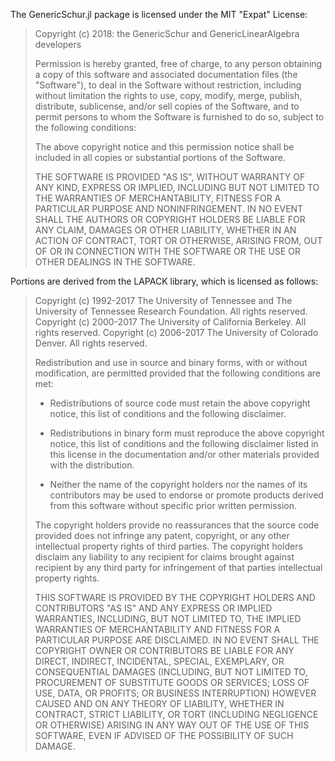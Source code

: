 The GenericSchur.jl package is licensed under the MIT "Expat" License:

> Copyright (c) 2018: the GenericSchur and GenericLinearAlgebra developers
>
> Permission is hereby granted, free of charge, to any person obtaining a copy
> of this software and associated documentation files (the "Software"), to deal
> in the Software without restriction, including without limitation the rights
> to use, copy, modify, merge, publish, distribute, sublicense, and/or sell
> copies of the Software, and to permit persons to whom the Software is
> furnished to do so, subject to the following conditions:
>
> The above copyright notice and this permission notice shall be included in all
> copies or substantial portions of the Software.
>
> THE SOFTWARE IS PROVIDED "AS IS", WITHOUT WARRANTY OF ANY KIND, EXPRESS OR
> IMPLIED, INCLUDING BUT NOT LIMITED TO THE WARRANTIES OF MERCHANTABILITY,
> FITNESS FOR A PARTICULAR PURPOSE AND NONINFRINGEMENT. IN NO EVENT SHALL THE
> AUTHORS OR COPYRIGHT HOLDERS BE LIABLE FOR ANY CLAIM, DAMAGES OR OTHER
> LIABILITY, WHETHER IN AN ACTION OF CONTRACT, TORT OR OTHERWISE, ARISING FROM,
> OUT OF OR IN CONNECTION WITH THE SOFTWARE OR THE USE OR OTHER DEALINGS IN THE
> SOFTWARE.
>

Portions are derived from the LAPACK library, which is licensed as follows:

> Copyright (c) 1992-2017 The University of Tennessee and The University
>                         of Tennessee Research Foundation.  All rights
>                         reserved.
> Copyright (c) 2000-2017 The University of California Berkeley. All
>                         rights reserved.
> Copyright (c) 2006-2017 The University of Colorado Denver.  All rights
>                         reserved.
>
> Redistribution and use in source and binary forms, with or without
> modification, are permitted provided that the following conditions are
> met:
>
> - Redistributions of source code must retain the above copyright
>   notice, this list of conditions and the following disclaimer.
>
> - Redistributions in binary form must reproduce the above copyright
>   notice, this list of conditions and the following disclaimer listed
>   in this license in the documentation and/or other materials
>   provided with the distribution.
>
> - Neither the name of the copyright holders nor the names of its
>   contributors may be used to endorse or promote products derived from
>   this software without specific prior written permission.
>
> The copyright holders provide no reassurances that the source code
> provided does not infringe any patent, copyright, or any other
> intellectual property rights of third parties.  The copyright holders
> disclaim any liability to any recipient for claims brought against
> recipient by any third party for infringement of that parties
> intellectual property rights.
>
> THIS SOFTWARE IS PROVIDED BY THE COPYRIGHT HOLDERS AND CONTRIBUTORS
> "AS IS" AND ANY EXPRESS OR IMPLIED WARRANTIES, INCLUDING, BUT NOT
> LIMITED TO, THE IMPLIED WARRANTIES OF MERCHANTABILITY AND FITNESS FOR
> A PARTICULAR PURPOSE ARE DISCLAIMED. IN NO EVENT SHALL THE COPYRIGHT
> OWNER OR CONTRIBUTORS BE LIABLE FOR ANY DIRECT, INDIRECT, INCIDENTAL,
> SPECIAL, EXEMPLARY, OR CONSEQUENTIAL DAMAGES (INCLUDING, BUT NOT
> LIMITED TO, PROCUREMENT OF SUBSTITUTE GOODS OR SERVICES; LOSS OF USE,
> DATA, OR PROFITS; OR BUSINESS INTERRUPTION) HOWEVER CAUSED AND ON ANY
> THEORY OF LIABILITY, WHETHER IN CONTRACT, STRICT LIABILITY, OR TORT
> (INCLUDING NEGLIGENCE OR OTHERWISE) ARISING IN ANY WAY OUT OF THE USE
> OF THIS SOFTWARE, EVEN IF ADVISED OF THE POSSIBILITY OF SUCH DAMAGE.
